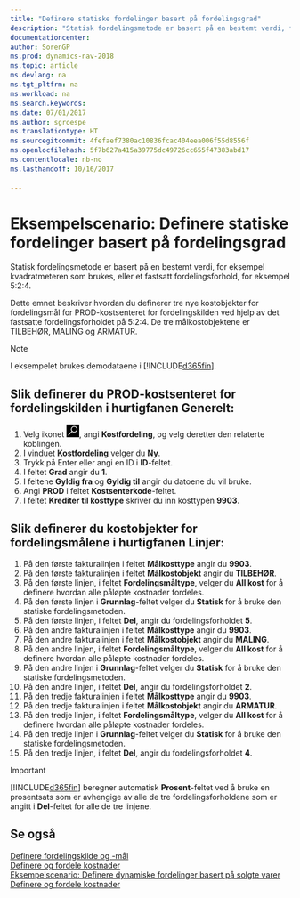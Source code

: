 ```yaml
---
title: "Definere statiske fordelinger basert på fordelingsgrad"
description: "Statisk fordelingsmetode er basert på en bestemt verdi, for eksempel kvadratmeteren som brukes, eller et fastsatt fordelingsforhold, for eksempel 5:2:4."
documentationcenter: 
author: SorenGP
ms.prod: dynamics-nav-2018
ms.topic: article
ms.devlang: na
ms.tgt_pltfrm: na
ms.workload: na
ms.search.keywords: 
ms.date: 07/01/2017
ms.author: sgroespe
ms.translationtype: HT
ms.sourcegitcommit: 4fefaef7380ac10836fcac404eea006f55d8556f
ms.openlocfilehash: 5f7b627a415a39775dc49726cc655f47383abd17
ms.contentlocale: nb-no
ms.lasthandoff: 10/16/2017

---
```

# <a name="scenario-example-defining-static-allocations-based-on-allocation-ratio"></a>Eksempelscenario: Definere statiske fordelinger basert på fordelingsgrad
Statisk fordelingsmetode er basert på en bestemt verdi, for eksempel kvadratmeteren som brukes, eller et fastsatt fordelingsforhold, for eksempel 5:2:4.  

Dette emnet beskriver hvordan du definerer tre nye kostobjekter for fordelingsmål for PROD-kostsenteret for fordelingskilden ved hjelp av det fastsatte fordelingsforholdet på 5:2:4. De tre målkostobjektene er TILBEHØR, MALING og ARMATUR.  

> [!NOTE]  
>  I eksempelet brukes demodataene i [!INCLUDE[d365fin](includes/d365fin_md.md)].  

## <a name="to-define-the-allocation-source-prod-cost-center-on-the-general-fasttab"></a>Slik definerer du PROD-kostsenteret for fordelingskilden i hurtigfanen Generelt:  

1.  Velg ikonet ![Søk etter side eller rapport](media/ui-search/search_small.png "Søk etter side eller rapport"), angi **Kostfordeling**, og velg deretter den relaterte koblingen.  
2.  I vinduet **Kostfordeling** velger du **Ny**.  
3.  Trykk på Enter eller angi en ID i **ID**-feltet.  
4.  I feltet **Grad** angir du **1**.  
5.  I feltene **Gyldig fra** og **Gyldig til** angir du datoene du vil bruke.  
6.  Angi **PROD** i feltet **Kostsenterkode**-feltet.  
7.  I feltet **Krediter til kosttype** skriver du inn kosttypen **9903**.  

## <a name="to-define-the-allocation-target-cost-objects-on-the-lines-fasttab"></a>Slik definerer du kostobjekter for fordelingsmålene i hurtigfanen Linjer:  

1.  På den første fakturalinjen i feltet **Målkosttype** angir du **9903**.  
2.  På den første fakturalinjen i feltet **Målkostobjekt** angir du **TILBEHØR**.  
3.  På den første linjen, i feltet **Fordelingsmåltype**, velger du **All kost** for å definere hvordan alle påløpte kostnader fordeles.  
4.  På den første linjen i **Grunnlag**-feltet velger du **Statisk** for å bruke den statiske fordelingsmetoden.  
5.  På den første linjen, i feltet **Del**, angir du fordelingsforholdet **5**.  
6.  På den andre fakturalinjen i feltet **Målkosttype** angir du **9903**.  
7.  På den andre fakturalinjen i feltet **Målkostobjekt** angir du **MALING**.  
8.  På den andre linjen, i feltet **Fordelingsmåltype**, velger du **All kost** for å definere hvordan alle påløpte kostnader fordeles.  
9. På den andre linjen i **Grunnlag**-feltet velger du **Statisk** for å bruke den statiske fordelingsmetoden.  
10. På den andre linjen, i feltet **Del**, angir du fordelingsforholdet **2**.  
11. På den tredje fakturalinjen i feltet **Målkosttype** angir du **9903**.  
12. På den tredje fakturalinjen i feltet **Målkostobjekt** angir du **ARMATUR**.  
13. På den tredje linjen, i feltet **Fordelingsmåltype**, velger du **All kost** for å definere hvordan alle påløpte kostnader fordeles.  
14. På den tredje linjen i **Grunnlag**-feltet velger du **Statisk** for å bruke den statiske fordelingsmetoden.  
15. På den tredje linjen, i feltet **Del**, angir du fordelingsforholdet **4**.  

> [!IMPORTANT]  
>  [!INCLUDE[d365fin](includes/d365fin_md.md)] beregner automatisk **Prosent**-feltet ved å bruke en prosentsats som er avhengige av alle de tre fordelingsforholdene som er angitt i **Del**-feltet for alle de tre linjene.  

## <a name="see-also"></a>Se også  
[Definere fordelingskilde og -mål](finance-how-to-set-up-allocation-source-and-targets.md)   
[Definere og fordele kostnader](finance-define-and-allocate-costs.md)   
[Eksempelscenario: Definere dynamiske fordelinger basert på solgte varer](finance-scenario-example-defining-dynamic-allocations-based-on-items-sold.md)   
[Definere og fordele kostnader](finance-define-and-allocate-costs.md)

